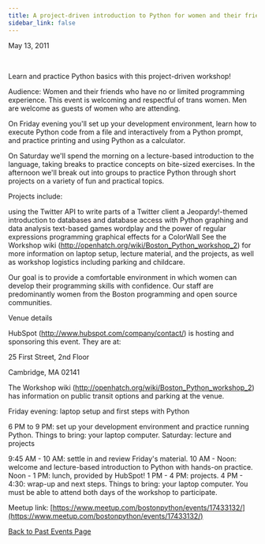 ```yaml
---
title: A project-driven introduction to Python for women and their friends
sidebar_link: false
---
```


May 13, 2011


   

Learn and practice Python basics with this project-driven workshop!

Audience: Women and their friends who have no or limited programming experience. This event is welcoming and respectful of trans women. Men are welcome as guests of women who are attending.

On Friday evening you'll set up your development environment, learn how to execute Python code from a file and interactively from a Python prompt, and practice printing and using Python as a calculator.

On Saturday we'll spend the morning on a lecture-based introduction to the language, taking breaks to practice concepts on bite-sized exercises. In the afternoon we'll break out into groups to practice Python through short projects on a variety of fun and practical topics.

Projects include:

using the Twitter API to write parts of a Twitter client a Jeopardy!-themed introduction to databases and database access with Python graphing and data analysis text-based games wordplay and the power of regular expressions programming graphical effects for a ColorWall See the Workshop wiki (http://openhatch.org/wiki/Boston_Python_workshop_2) for more information on laptop setup, lecture material, and the projects, as well as workshop logistics including parking and childcare.

Our goal is to provide a comfortable environment in which women can develop their programming skills with confidence. Our staff are predominantly women from the Boston programming and open source communities.

Venue details

HubSpot (http://www.hubspot.com/company/contact/) is hosting and sponsoring this event. They are at:

25 First Street, 2nd Floor

Cambridge, MA 02141

The Workshop wiki (http://openhatch.org/wiki/Boston_Python_workshop_2) has information on public transit options and parking at the venue.

Friday evening: laptop setup and first steps with Python

6 PM to 9 PM: set up your development environment and practice running Python. Things to bring: your laptop computer. Saturday: lecture and projects

9:45 AM - 10 AM: settle in and review Friday's material. 10 AM - Noon: welcome and lecture-based introduction to Python with hands-on practice. Noon - 1 PM: lunch, provided by HubSpot! 1 PM - 4 PM: projects. 4 PM - 4:30: wrap-up and next steps. Things to bring: your laptop computer. You must be able to attend both days of the workshop to participate.


Meetup link: [https://www.meetup.com/bostonpython/events/17433132/](https://www.meetup.com/bostonpython/events/17433132/)

[Back to Past Events Page](index.md)